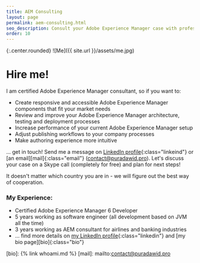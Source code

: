 ```yaml
---
title: AEM Consulting
layout: page
permalink: aem-consulting.html
seo_description: Consult your Adobe Experience Manager case with professional, certified AEM developer
order: 10
---
```

{:.center.rounded}
![Me]({{ site.url }}/assets/me.jpg)

# Hire me! 

I am certified Adobe Experience Manager consultant, so if you want to:

* Create responsive and accessible Adobe Experience Manager components that fit your market needs
* Review and improve your Adobe Experience Manager architecture, testing and deployment processes
* Increase performance of your current Adobe Experience Manager setup
* Adjust publishing workflows to your company processes
* Make authoring experience more intuitive

... get in touch! Send me a message on [LinkedIn profile][linkedin]{:class="linkeind"} or [an email][mail]{:class="email"} (contact@puradawid.pro). Let's discuss your case on a Skype call (completely for free) and plan for next steps!

It doesn't matter which country you are in - we will figure out the best way of cooperation.

### My Experience:

* Certified Adobe Experience Manager 6 Developer
* 5 years working as software engineer (all development based on JVM all the time)
* 3 years working as AEM consultant for airlines and banking industries
* ... find more details on [my LinkedIn profile][linkedin]{:class="linkedin"} and [my bio page][bio]{:class="bio"}

[linkedin]: https://www.linkedin.com/in/dawidpura
[bio]: {% link whoami.md %}
[mail]: mailto:contact@puradawid.pro
